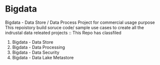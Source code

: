 # Bigdata
Bigdata - Data Store / Data Process Project for commercial usage purpose
This repoistory build soruce code/ sample use cases to create all the indrustal data releated projects :: 
This Repo has classfiled
  1) Bigdata - Data Store
  2) Bigdata - Data Processing
  3) Bigdata - Data Security
  4) Bigdata - Data Lake Metastore
